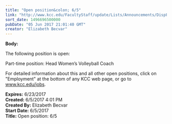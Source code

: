 ```yaml
---
title: "Open position&colon; 6/5"
link: "http://www.kcc.edu/FacultyStaff/update/Lists/Announcements/DispForm.aspx?ID=2444"
sort_date: 1496696500000
pubDate: "05 Jun 2017 21:01:40 GMT"
creator: "Elizabeth Becvar"
---
```


<div><b>Body:</b> <div class="ExternalClass2E75A2EFC0A54F7EABADBA1BADB358B8"><p>The following position is open:</p>
<p>Part-time position: Head Women’s Volleyball Coach</p>
<p>For detailed information about this and all other open positions, click on &quot;Employment&quot; at the bottom of any KCC web page, or go to <a href="/jobs">www.kcc.edu/jobs</a>.<br /></p></div></div>
<div><b>Expires:</b> 6/23/2017</div>
<div><b>Created:</b> 6/5/2017 4:01 PM</div>
<div><b>Created By:</b> Elizabeth Becvar</div>
<div><b>Start Date:</b> 6/5/2017</div>
<div><b>Title:</b> Open position: 6/5</div>
